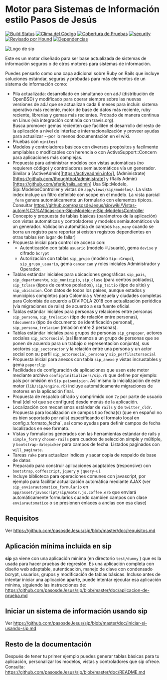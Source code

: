 # Motor para Sistemas de Información estilo Pasos de Jesús
[![Build Status](https://semaphoreci.com/api/v1/vtamara/sip/branches/master/badge.svg)](https://semaphoreci.com/vtamara/sip) [![Clima del Código](https://codeclimate.com/github/pasosdeJesus/sip/badges/gpa.svg)](https://codeclimate.com/github/pasosdeJesus/sip) [![Cobertura de Pruebas](https://codeclimate.com/github/pasosdeJesus/sip/badges/coverage.svg)](https://codeclimate.com/github/pasosdeJesus/sip) [![security](https://hakiri.io/github/pasosdeJesus/sip/master.svg)](https://hakiri.io/github/pasosdeJesus/sip/master) [![Revisado por Hound](https://img.shields.io/badge/Reviewed_by-Hound-8E64B0.svg)](https://houndci.com)
 [![Dependencias](https://gemnasium.com/pasosdeJesus/sip.svg)](https://gemnasium.com/pasosdeJesus/sip)

![Logo de sip](https://raw.githubusercontent.com/pasosdeJesus/sip/master/test/dummy/app/assets/images/logo.jpg)

Este es un motor diseñado para ser base actualizada de sistemas de información
seguros o de otros motores para sistemas de información.

Puedes pensarlo como una capa adicional sobre Ruby on Rails que incluye
soluciones estándar, seguras y probadas para más elementos de un sistema
de información como:

- Pila actualizada: desarrollado en simultaneo con adJ (distribución de
  OpenBSD) y modificado para operar siempre sobre las nuevas versiones
  de adJ que se actualizan cada 6 meses para incluir:
  sistema operativo más reciente, motor de base de datos más reciente,
  ruby reciente, librerías y gemas más recientes.   Probado de manera
  continua en Linux (vía integración continúa con travis.org).  
  Busca promover gemas recienten que faciliten el desarrollo del resto
  de la aplicación a nivel de interfaz e internacionalización y proveer
  ayudas para actualizar --por lo menos documentación en el wiki.
- Pruebas con ```minitest```
- Modelos y controladores básicos con diversos propósitos y facilmente
  ampliables o modficables con herencia o con ActiveSupport::Concern
  para aplicaciones más complejas.
- Propuesta para administrar modelos con vistas automáticas (no requieren
  código) y controladores semiautomáticos vía un generador.  Similar a
  (ActiveAdmin)[https://activeadmin.info/],
  (Administrate)[https://github.com/thoughtbot/administrate] y
  (Rails Admin)[https://github.com/sferik/rails_admin]
  Usa Sip::Modelo, Sip::ModelosController y vistas de
  ```app/views/sip/modelos/```. La vista index incluye
  un filtro definible con scope en el modelo.  La vista parcial
  `_form` genera automáticamente un formulario con elementos típicos.
  Consultar https://github.com/pasosdeJesus/sip/wiki/Vistas-autom%C3%A1ticas-con-Sip::Modelo-y-Sip::ModelosController
- Concepto y propuesta de tablas básicas (parámetros de la aplicación) con
  vistas automáticas y controladores y modelos semiautomáticos vía un
  generador. 
  Validación automática de campos ```has_many``` cuando se borra un registro
  para reportar si existen  registros dependientes en otras tablas (en lugar
  de fallar)
- Propuesta inicial para control de acceso con:
  - Autenticación con tabla ```usuario``` (modelo ::Usuario), gema ```devise```
    y cifrado ```bcrypt```
  - Autorización con tablas ```sip_grupo``` (modelo `Sip::Grupo`),
    `sip_grupo_usuario`, gema ```cancancan```
 y roles iniciales Administrador y Operador.
- Tablas estándar iniciales para ubicaciones geográficas ```sip_pais```,
  ```sip_departamento```, ```sip_municipio```, ```sip_clase``` (para centros
  poblados), ```sip_tclase``` (tipos de centros poblados), ```sip_tsitio```
  (tipo de sitio) y ```sip_ubicacion```. Con datos de todos los países,
  aunque estados y municipios completos para Colombia y Venezuela y ciudades
  completas para Colombia de acuerdo a DIVIPOLA 2018 con actualización
  periódica (vía migraciones de rails) de acuerdo a esa fuente oficial.
- Tablas estándar iniciales para personas y relaciones entre personas
  ```sip_persona```, ```sip_trelacion``` (tipo de relación entre personas),  
  ```tdocumento``` (tipo de documento de identificación personal),
  ```sip_persona_trelacion``` (relación entre 2 personas).
- Tablas estándar iniciales para grupos de personas
  `sip_grupoper`, actores sociales `sip_actorsocial` (así llamamos a un grupo
  de personas que se ponen de acuerdo para un trabajo o representacíon
  conjunta), sus sectores `sip_sectoractor` y la relación entre una persona
  y un actor social con su perfil `sip_actorsocial_persona` y
  `sip_perfilactorsocial`
- Propuesta inicial para anexos con tabla ```sip_anexo``` y vistas
  incrustables y gema ```paperclip```
- Facilidades de configuración de aplicaciones que usen este motor mediante
  archivo ```config/initializers/sip.rb``` que define por ejemplo: país por
  omisión en ```Sip.paisomision```.  Así mismo la inicialización de este
  motor (```lib/sip/engine.rb```) incluye automáticamente migraciones de
  motores en la aplicación final.
- Propuesta de respaldo cifrado y comprimido con `7z` por parte de usuario
  final (del rol que se configure) desde menús de la aplicación.
- Localización con mecanismos estándar de `rails` y de ```twitter_cldr```.
  Propuesta para localización de campos tipo fecha(s) (que en español no es
  bien soportado por rails) especificando el formato local en
   config.x.formato_fecha`, así como ayudas para definir campos de fecha
  localizados en ese formato.
- Vistas y formularios generados con las herramientas estándar de rails
  y `simple_form` y `chosen-rails` para cuadros de selección simple y múltiple,
  y `bootstrap-datepicker` para campos de fecha.
  Listados paginados con `will_paginate`.
- Tareas `rake` para actualizar indices y sacar copia de respaldo de base
  de datos
- Preparado para construir aplicaciones adaptables (responsive) con
  `bootstrap`, `coffescript`, `jquery` y `jquery-ui`
- Incluye biblioteca para operaciones comunes con javascript, por ejemplo para
  facilitar actualización automática mediante AJAX (ver
  `sip_enviarautomatico_formulario` en
  `app/asset/javascript/sip/motor.js.coffee.erb` que enviará
  automáticamente formularios cuando cambien campos con clase
  ```enviarautomatico``` o se presionen enlaces a anclas con esa clase)

## Requisitos

Ver <https://github.com/pasosdeJesus/sip/blob/master/doc/requisitos.md>

## Aplicación mínima incluida en sip

**sip** ya viene con una aplicación mínima (en directorio ```test/dummy``` )
que es la usada para hacer pruebas de regresión.  Es una aplicación completa
con diseño web adaptable, autenticación, manejo de clave con condensado bcrypt,
usuarios, grupos y modificación de tablas básicas. Incluso antes de intentar
iniciar una aplicación aparte, puede intentar ejecutar esa aplicación mínima,
siguiendo las instrucciones de:
<https://github.com/pasosdeJesus/sip/blob/master/doc/aplicacion-de-prueba.md>

## Iniciar un sistema de información usando sip

Ver <https://github.com/pasosdeJesus/sip/blob/master/doc/iniciar-si-usando-sip.md>

## Resto de la documentación

Después de tener tu primer ejemplo puedes generar tablas básicas para
tu aplicación, personalizar los modelos, vistas y controladores que sip
ofrece. Consulta: <https://github.com/pasosdeJesus/sip/blob/master/doc/README.md>
